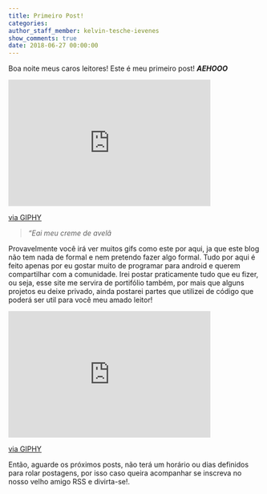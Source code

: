 ```yaml
---
title: Primeiro Post!
categories:
author_staff_member: kelvin-tesche-ievenes
show_comments: true
date: 2018-06-27 00:00:00
---
```


Boa noite meus caros leitores! Este &eacute; meu primeiro post! ***AEHOOO***

<div style="width:80%;height:0;padding-bottom:50%;position:relative;"><iframe src="https://giphy.com/embed/oXnN2TNSgfJQI" style="position:absolute" class="giphy-embed" allowfullscreen="" width="100%" height="100%" frameborder="0"></iframe></div>

[via GIPHY](https://giphy.com/gifs/sexy-popular-oXnN2TNSgfJQI)

> *“Eai meu creme de avel&atilde;*

Provavelmente voc&ecirc; ir&aacute; ver muitos gifs como este por aqui, ja que este blog n&atilde;o tem nada de formal e nem pretendo fazer algo formal. Tudo por aqui &eacute; feito apenas por eu gostar muito de programar para android e querem compartilhar com a comunidade. Irei postar praticamente tudo que eu fizer, ou seja, esse site me servira de portif&oacute;lio tamb&eacute;m, por mais que alguns projetos eu deixe privado, ainda postarei partes que utilizei de c&oacute;digo que poder&aacute; ser util para voc&ecirc; meu amado leitor!

<div style="width:80%;height:0;padding-bottom:50%;position:relative;"><iframe src="https://giphy.com/embed/vUUAX04g3fto4" style="position:absolute" class="giphy-embed" allowfullscreen="" width="100%" height="100%" frameborder="0"></iframe></div>

[via GIPHY](https://giphy.com/gifs/reaction-vUUAX04g3fto4)

Ent&atilde;o, aguarde os pr&oacute;ximos posts, n&atilde;o ter&aacute; um hor&aacute;rio ou dias definidos para rolar postagens, por isso caso queira acompanhar se inscreva no nosso velho amigo RSS e divirta-se!.